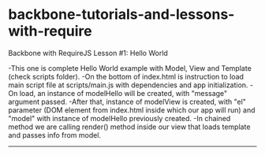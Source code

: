 backbone-tutorials-and-lessons-with-require
===========================================

Backbone with RequireJS Lesson #1: Hello World

-This one is complete Hello World example with Model, View and Template (check scripts folder).
-On the bottom of index.html is instruction to load main script file at scripts/main.js with dependencies and app initialization.
-On load, an instance of modelHello will be created, with "message" argument passed.
-After that, instance of modelView is created, with "el" parameter (DOM element from index.html inside which our app will run) and "model" with instance of modelHello previously created.
-In chained method we are calling render() method inside our view that loads template and passes info from model.

------------------------------------------------------------------------------------------------------------------------
